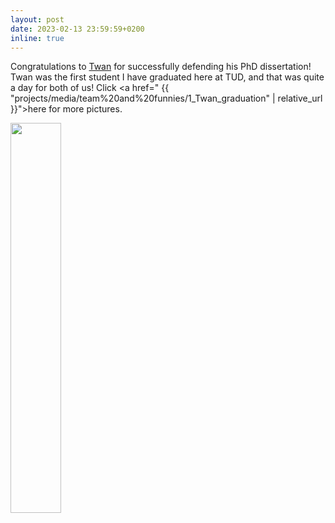 ```yaml
---
layout: post
date: 2023-02-13 23:59:59+0200
inline: true
---
```



<!-- ![DISC_banner](/assets/img/news/poster_02_banner_short.jpg){:class="img-responsive"} -->

Congratulations to [Twan](_projects/people/former/5_Twan_Keijzer.md) for successfully defending his PhD dissertation! Twan was the first student I have graduated here at TUD, and that was quite a day for both of us! Click <a href=" {{ "projects/media/team%20and%20funnies/1_Twan_graduation" | relative_url }}">here</a> for more pictures.

<div>
    <img class="img-fluid rounded" width="40%" src="{{ 'assets/img/albums/Twan_graduation/7.jpg' | relative_url }}" alt="" title="Twan's graduation"/>
</div>